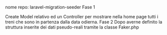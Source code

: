nome repo: laravel-migration-seeder
Fase 1
<!-- Creiamo una tabella trains e relativa Migration
Ogni treno dovrà avere:
Azienda
Stazione di partenza
Stazione di arrivo
Orario di partenza
Orario di arrivo
Codice Treno
Numero Carrozze
In orario   
Cancellato -->
<!-- È probabile che siano necessarie altre colonne per far funzionare la tabella nel modo corretto ;) ...
Inserite inizialmente i dati tramite PhpMyAdmin. -->
Create Model relativo ed un Controller per mostrare nella home page tutti i treni che sono in partenza dalla data odierna.
Fase 2
Dopo averne definito la struttura inserite dei dati pseudo-reali tramite la classe Faker.php 